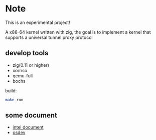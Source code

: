 # Note

This is an experimental project!

A x86-64 kernel written with zig, the goal is to implement a kernel that supports a universal tunnel proxy protocol

## develop tools

- zig(0.11 or higher)
- xorriso
- qemu-full
- bochs

build:

```sh
make run
```

## some document

- [intel document](https://www.intel.com/content/www/us/en/developer/articles/technical/intel-sdm.html#combined#combined)
- [osdev](https://wiki.osdev.org/)

